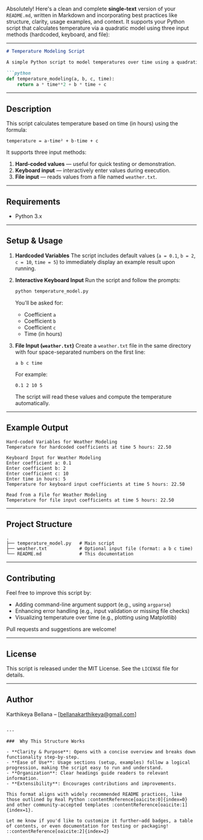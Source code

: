 Absolutely! Here's a clean and complete **single-text** version of your `README.md`, written in Markdown and incorporating best practices like structure, clarity, usage examples, and context. It supports your Python script that calculates temperature via a quadratic model using three input methods (hardcoded, keyboard, and file):

---

````markdown
# Temperature Modeling Script

A simple Python script to model temperatures over time using a quadratic equation:

```python
def temperature_modeling(a, b, c, time):
    return a * time**2 + b * time + c
````

---

## Description

This script calculates temperature based on time (in hours) using the formula:

```
temperature = a·time² + b·time + c
```

It supports three input methods:

1. **Hard-coded values** — useful for quick testing or demonstration.
2. **Keyboard input** — interactively enter values during execution.
3. **File input** — reads values from a file named `weather.txt`.

---

## Requirements

* Python 3.x

---

## Setup & Usage

1. **Hardcoded Variables**
   The script includes default values (`a = 0.1`, `b = 2`, `c = 10`, `time = 5`) to immediately display an example result upon running.

2. **Interactive Keyboard Input**
   Run the script and follow the prompts:

   ```bash
   python temperature_model.py
   ```

   You'll be asked for:

   * Coefficient `a`
   * Coefficient `b`
   * Coefficient `c`
   * Time (in hours)

3. **File Input (`weather.txt`)**
   Create a `weather.txt` file in the same directory with four space-separated numbers on the first line:

   ```
   a b c time
   ```

   For example:

   ```
   0.1 2 10 5
   ```

   The script will read these values and compute the temperature automatically.

---

## Example Output

```
Hard‑coded Variables for Weather Modeling
Temperature for hardcoded coefficients at time 5 hours: 22.50

Keyboard Input for Weather Modeling
Enter coefficient a: 0.1
Enter coefficient b: 2
Enter coefficient c: 10
Enter time in hours: 5
Temperature for keyboard input coefficients at time 5 hours: 22.50

Read from a File for Weather Modeling
Temperature for file input coefficients at time 5 hours: 22.50
```

---

## Project Structure

```
.
├── temperature_model.py   # Main script
├── weather.txt            # Optional input file (format: a b c time)
└── README.md              # This documentation
```

---

## Contributing

Feel free to improve this script by:

* Adding command-line argument support (e.g., using `argparse`)
* Enhancing error handling (e.g., input validation or missing file checks)
* Visualizing temperature over time (e.g., plotting using Matplotlib)

Pull requests and suggestions are welcome!

---

## License

This script is released under the MIT License. See the `LICENSE` file for details.

---

## Author

Karthikeya Bellana – \[[bellanakarthikeya@gmail.com](mailto:bellanakarthikeya@gmail.com)]

```

---

###  Why This Structure Works

- **Clarity & Purpose**: Opens with a concise overview and breaks down functionality step-by-step.  
- **Ease of Use**: Usage sections (setup, examples) follow a logical progression, making the script easy to run and understand.  
- **Organization**: Clear headings guide readers to relevant information.  
- **Extensibility**: Encourages contributions and improvements.

This format aligns with widely recommended README practices, like those outlined by Real Python :contentReference[oaicite:0]{index=0} and other community-accepted templates :contentReference[oaicite:1]{index=1}.

Let me know if you'd like to customize it further—add badges, a table of contents, or even documentation for testing or packaging!
::contentReference[oaicite:2]{index=2}
```
